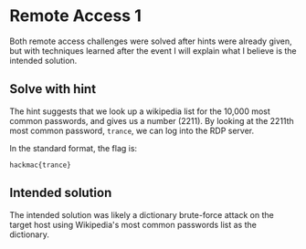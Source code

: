 # Remote Access 1

Both remote access challenges were solved after hints were already given, but with techniques learned after the event I will explain what I believe is the intended solution.

## Solve with hint

The hint suggests that we look up a wikipedia list for the 10,000 most common passwords, and gives us a number (2211). By looking at the 2211th most common password, `trance`, we can log into the RDP server.

In the standard format, the flag is:

```
hackmac{trance}
```

## Intended solution

The intended solution was likely a dictionary brute-force attack on the target host using Wikipedia's most common passwords list as the dictionary.
